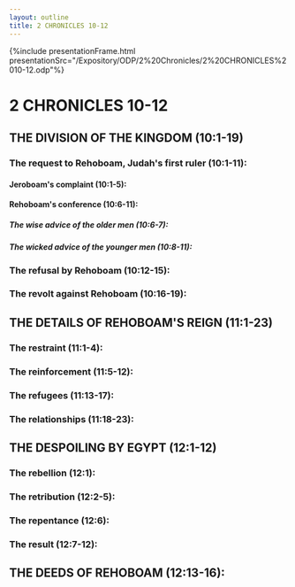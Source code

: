 ```yaml
---
layout: outline
title: 2 CHRONICLES 10-12
---
```

{%include presentationFrame.html presentationSrc="/Expository/ODP/2%20Chronicles/2%20CHRONICLES%2010-12.odp"%}

# 2 CHRONICLES 10-12 
## THE DIVISION OF THE KINGDOM (10:1-19) 
###  The request to Rehoboam, Judah\'s first ruler (10:1-11): 
####  Jeroboam\'s complaint (10:1-5): 
####  Rehoboam\'s conference (10:6-11): 
#####  The wise advice of the older men (10:6-7): 
#####  The wicked advice of the younger men (10:8-11): 
###  The refusal by Rehoboam (10:12-15): 
###  The revolt against Rehoboam (10:16-19): 
## THE DETAILS OF REHOBOAM\'S REIGN (11:1-23) 
###  The restraint (11:1-4): 
###  The reinforcement (11:5-12): 
###  The refugees (11:13-17): 
###  The relationships (11:18-23): 
## THE DESPOILING BY EGYPT (12:1-12) 
###  The rebellion (12:1): 
###  The retribution (12:2-5): 
###  The repentance (12:6): 
###  The result (12:7-12): 
## THE DEEDS OF REHOBOAM (12:13-16): 
